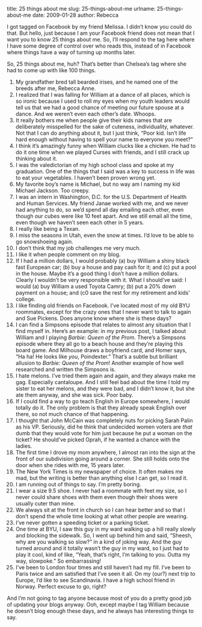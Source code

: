 title: 25 things about me
slug: 25-things-about-me
urlname: 25-things-about-me
date: 2009-01-28
author: Rebecca

I got tagged on Facebook by my friend Melissa. I didn&#x02bc;t know you could do
that. But hello, just because I am your Facebook friend does not mean that I
want you to know 25 things about me. So, I&#x02bc;ll respond to the tag here
where I have some degree of control over who reads this, instead of in Facebook
where things have a way of turning up months later.

So, 25 things about me, huh? That&#x02bc;s better than Chelsea&#x02bc;s tag
where she had to come up with like 100 things.

1.  My grandfather bred tall bearded irises, and he named one of the breeds
    after me, Rebecca Anne.
2.  I realized that I was falling for William at a dance of all places, which is
    so ironic because I used to roll my eyes when my youth leaders would tell us
    that we had a good chance of meeting our future spouse at a dance. And we
    weren&#x02bc;t even each other&#x02bc;s date. Whoops.
3.  It really bothers me when people give their kids names that are deliberately
    misspelled for the sake of cuteness, individuality, whatever. Not that I can
    do anything about it, but I just think, &ldquo;Poor kid. Isn&#x02bc;t life
    hard enough without having to spell your name to everyone you meet?&rdquo;
4.  I think it&#x02bc;s amazingly funny when William clucks like a chicken. He
    had to do it one time when we played Curses with friends, and I still crack
    up thinking about it.
5.  I was the valedictorian of my high school class and spoke at my graduation.
    One of the things that I said was a key to success in life was to eat your
    vegetables. I haven&#x02bc;t been proven wrong yet.
6.  My favorite boy&#x02bc;s name is Michael, but no way am I naming my kid
    Michael Jackson. Too creepy.
7.  I was an intern in Washington, D.C. for the U.S. Department of Health and
    Human Services. My friend Janae worked with me, and we never had anything to
    do, so we&#x02bc;d spend all day emailing each other, even though our cubes
    were like 10 feet apart. And we still email all the time, even though we
    haven&#x02bc;t seen each other in 5 years.
8.  I really like being a Texan.
9.  I miss the seasons in Utah, even the snow at times. I&#x02bc;d love to be
    able to go snowshoeing again.
10. I don&#x02bc;t think that my job challenges me very much.
11. I like it when people comment on my blog.
12. If I had a million dollars, I would probably (a) buy William a shiny black
    fast European car; (b) buy a house and pay cash for it; and (c) put a pool
    in the house. Maybe it&#x02bc;s a good thing I don&#x02bc;t have a million
    dollars. Clearly I wouldn&#x02bc;t be very responsible with it. What I
    should&#x02bc;ve said: I would (a) buy William a used Toyota Camry; (b) put
    a 20% down payment on a house; and (c0 save the rest for my retirement and
    kids&#x02bc; college.
13. I like finding old friends on Facebook. I&#x02bc;ve located most of my old
    BYU roommates, except for the crazy ones that I never want to talk to again
    and Sue Pickens. Does anyone know where she is these days?
14. I can find a Simpsons episode that relates to almost any situation that I
    find myself in. Here&#x02bc;s an example: in my previous post, I talked
    about William and I playing _Barbie: Queen of the Prom_. There&#x02bc;s a
    Simpsons episode where they all go to a beach house and they&#x02bc;re
    playing this board game. And Milhouse draws a boyfriend card, and Homer
    says, &ldquo;Ha ha! He looks like *you*, Poindexter.&rdquo; That&#x02bc;s a
    subtle but brilliant allusion to _Barbie: Queen of the Prom_! Another
    example of how well researched and written the Simpsons is.
15. I hate melons. I&#x02bc;ve tried them again and again, and they always make
    me gag. Especially cantaloupe. And I still feel bad about the time I told my
    sister to eat her melons, and they were bad, and I didn&#x02bc;t know it,
    but she ate them anyway, and she was sick. Poor baby.
16. If I could find a way to go teach English in Europe somewhere, I would
    totally do it. The only problem is that they already speak English over
    there, so not much chance of that happening.
17. I thought that John McCain was completely nuts for picking Sarah Palin as
    his VP. Seriously, did he think that undecided women voters are *that* dumb
    that they would vote for him just because he put a woman on the ticket? He
    should&#x02bc;ve picked Oprah, if he wanted a chance with the ladies.
18. The first time I drove my mom anywhere, I almost ran into the sign at the
    front of our subdivision going around a corner. She still holds onto the
    door when she rides with me, 15 years later.
19. The New York Times is my newspaper of choice. It often makes me mad, but the
    writing is better than anything else I can get, so I read it.
20. I am running out of things to say. I&#x02bc;m pretty boring.
21. I wear a size 9.5 shoe. I never had a roommate with feet my size, so I never
    could share shoes with them even though their shoes were usually cuter than
    mine.
22. We always sit at the front in church so I can hear better and so that I
    don&#x02bc;t spend the whole time looking at what other people are wearing.
23. I&#x02bc;ve never gotten a speeding ticket or a parking ticket.
24. One time at BYU, I saw this guy in my ward walking up a hill really slowly
    and blocking the sidewalk. So, I went up behind him and said, &ldquo;Sheesh,
    why are you walking so slow?&rdquo; in a kind of joking way. And the guy
    turned around and it totally wasn&#x02bc;t the guy in my ward, so I just had
    to play it cool, kind of like, &ldquo;Yeah, that&#x02bc;s right, I&#x02bc;m
    talking to you. Outta my way, slowpoke.&rdquo; So embarrassing!
25. I&#x02bc;ve been to London four times and still haven&#x02bc;t had my fill.
    I&#x02bc;ve been to Paris twice and am satisfied that I&#x02bc;ve seen it
    all. On my (our?) next trip to Europe, I&#x02bc;d like to see Scandinavia. I
    have a high school friend in Norway. Perfect excuse to go, right?

And I&#x02bc;m not going to tag anyone because most of you do a pretty good job
of updating your blogs anyway. Ooh, except maybe I tag William because he
doesn&#x02bc;t blog enough these days, and he always has interesting things to
say.
